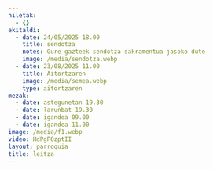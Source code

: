 ```yaml
---
hiletak:
  - {}
ekitaldi:
  - date: 24/05/2025 18.00
    title: sendotza
    notes: Gure gazteek sendotza sakramentua jasoko dute
    image: /media/sendotza.webp
  - date: 23/08/2025 11.00
    title: Aitortzaren
    image: /media/semea.webp
    type: aitortzaren
mezak:
  - date: astegunetan 19.30
  - date: larunbat 19.30
  - date: igandea 09.00
  - date: igandea 11.00
image: /media/f1.webp
video: HdPgPOzptII
layout: parroquia
title: leitza
---
```

